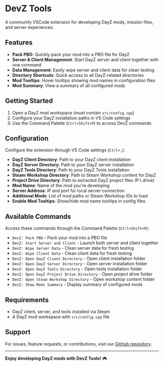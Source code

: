 # DevZ Tools

A community VSCode extension for developing DayZ mods, mission files, and server experiences.

## Features

- **Pack PBO**: Quickly pack your mod into a PBO file for DayZ
- **Server & Client Management**: Start DayZ server and client together with one command
- **Data Management**: Easily wipe server and client data for clean testing
- **Directory Shortcuts**: Quick access to all DayZ-related directories
- **Mod Tooltips**: Hover tooltips showing mod names in configuration files
- **Mod Summary**: View a summary of all configured mods

## Getting Started

1. Open a DayZ mod workspace (must contain `src/config.cpp`)
2. Configure your DayZ installation paths in VS Code settings
3. Use the Command Palette (`Ctrl+Shift+P`) to access DevZ commands

## Configuration

Configure the extension through VS Code settings (`Ctrl+,`):

- **DayZ Client Directory**: Path to your DayZ client installation
- **DayZ Server Directory**: Path to your DayZ server installation  
- **DayZ Tools Directory**: Path to your DayZ Tools installation
- **Steam Workshop Directory**: Path to Steam Workshop content for DayZ
- **Project Drive Directory**: Path to extracted DayZ project files (P:\ drive)
- **Mod Name**: Name of the mod you're developing
- **Server Address**: IP and port for local server connection
- **Additional Mods**: List of mod paths or Steam Workshop IDs to load
- **Enable Mod Tooltips**: Show/hide mod name tooltips in config files

## Available Commands

Access these commands through the Command Palette (`Ctrl+Shift+P`):

- `DevZ: Pack PBO` - Pack your mod into a PBO file
- `DevZ: Start Server and Client` - Launch both server and client together
- `DevZ: Wipe Server Data` - Clean server data for fresh testing
- `DevZ: Wipe Client Data` - Clean client data for fresh testing
- `DevZ: Open DayZ Client Directory` - Open client installation folder
- `DevZ: Open DayZ Server Directory` - Open server installation folder
- `DevZ: Open DayZ Tools Directory` - Open tools installation folder
- `DevZ: Open DayZ Project Drive Directory` - Open project drive folder
- `DevZ: Open Steam Workshop Directory` - Open workshop content folder
- `DevZ: Show Mods Summary` - Display summary of configured mods

## Requirements

- DayZ client, server, and tools installed via Steam
- A DayZ mod workspace with `src/config.cpp` file

## Support

For issues, feature requests, or contributions, visit our [GitHub repository](https://github.com/devz-tools/vscode-extension).

---

**Enjoy developing DayZ mods with DevZ Tools!** 🎮